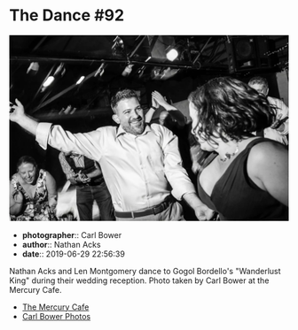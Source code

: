 # The Dance #92

![Nathan Acks and Len Montgomery dance](assets/2019-06-29-set-4-the-dance-92.webp)

* **photographer**:: Carl Bower  
* **author**:: Nathan Acks  
* **date**:: 2019-06-29 22:56:39

Nathan Acks and Len Montgomery dance to Gogol Bordello's "Wanderlust King" during their wedding reception. Photo taken by Carl Bower at the Mercury Cafe.

* [The Mercury Cafe](http://mercurycafe.com)
* [Carl Bower Photos](https://carlbowerphotos.com)
